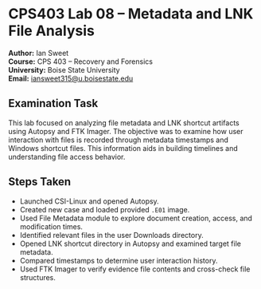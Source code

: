 # CPS403 Lab 08 – Metadata and LNK File Analysis

**Author:** Ian Sweet  
**Course:** CPS 403 – Recovery and Forensics  
**University:** Boise State University  
**Email:** iansweet315@u.boisestate.edu

## Examination Task

This lab focused on analyzing file metadata and LNK shortcut artifacts using Autopsy and FTK Imager. The objective was to examine how user interaction with files is recorded through metadata timestamps and Windows shortcut files. This information aids in building timelines and understanding file access behavior.

## Steps Taken

- Launched CSI-Linux and opened Autopsy.
- Created new case and loaded provided `.E01` image.
- Used File Metadata module to explore document creation, access, and modification times.
- Identified relevant files in the user Downloads directory.
- Opened LNK shortcut directory in Autopsy and examined target file metadata.
- Compared timestamps to determine user interaction history.
- Used FTK Imager to verify evidence file contents and cross-check file structures.
